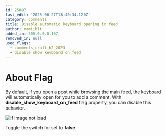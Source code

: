 ```yaml
---
id: 25897
last_edit: '2025-06-27T13:40:34.120Z'
category: comments
title: Disable automatic keyboard opening in feed
author: mamiiblt
added_in: 305.0.0.0.107
removed_in: null
used_flags:
  - comments_craft_h2_2023
  - disable_show_keyboard_on_feed
---
```


# About Flag

By default, if you open a post while browsing the main feed, the keyboard will automatically open for you to add a comment. With **disable_show_keyboard_on_feed** flag property, you can disable this behavior.

![if image not load](Screenshot_2025-06-27-16-20-06-927_com.instafel.android-edit.jpg)

Toggle the switch for set to **false**
